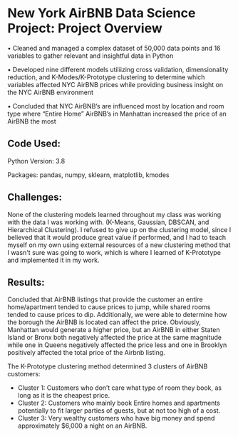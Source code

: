 # New York AirBNB Data Science Project: Project Overview
• Cleaned and managed a complex dataset of 50,000 data points and 16 variables to gather relevant and insightful data in Python

• Developed nine different models utiliizing cross validation, dimensionality reduction, and K-Modes/K-Prototype clustering to determine which variables affected NYC AirBNB prices while providing business insight on the NYC AirBNB environment

• Concluded that NYC AirBNB’s are influenced most by location and room type where “Entire Home” AirBNB’s in Manhattan increased the price of an AirBNB the most

## Code Used:
Python Version: 3.8

Packages: pandas, numpy, sklearn, matplotlib, kmodes

## Challenges: 
None of the clustering models learned throughout my class was working with the data I was working with. (K-Means, Gaussian, DBSCAN, and Hierarchical Clustering). I refused to give up on the clustering model, since I believed that it would produce great value if performed, and I had to teach myself on my own using external resources of a new clustering method that I wasn't sure was going to work, which is where I learned of K-Prototype and implemented it in my work.


## Results:
Concluded that AirBNB listings that provide the customer an entire home/apartment tended to cause prices to jump, while shared rooms tended to cause prices to dip. Additionally, we were able to determine how the borough the AirBNB is located can affect the price. Obviously, Manhattan would generate a higher price, but an AirBNB in either Staten Island or Bronx both negatively affected the price at the same magnitude while one in Queens negatively affected the price less and one in Brooklyn positively affected the total price of the Airbnb listing.

The K-Prototype clustering method determined 3 clusters of AirBNB customers: 
- Cluster 1: Customers who don’t care what type of room they book, as long as it is the cheapest price. 
- Cluster 2: Customers who mainly book Entire homes and apartments potentially to fit larger parties of guests, but at not too high of a cost. 
- Cluster 3: Very wealthy customers who have big money and spend approximately $6,000 a night on an AirBNB.

